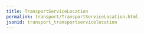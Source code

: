 ```yaml
---
title: TransportServiceLocation
permalink: transport/TransportServiceLocation.html
jsonid: transport_transportservicelocation
---
```

